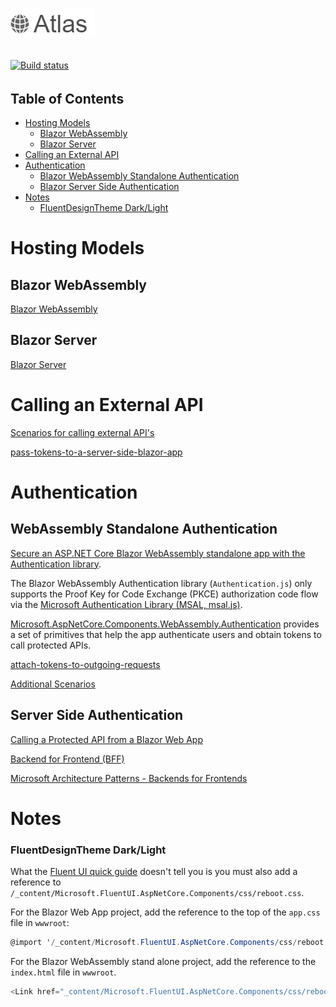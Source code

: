 ![Alt text](/readme-images/Atlas.png?raw=true "Atlas") 

<!-- 
###### .NET 7.0, Blazor WebAssembly, Blazor Server, ASP.NET Core Web API, Auth0, MudBlazor, Entity Framework Core, MS SQL Server, SQLite 
######
-->

\
[![Build status](https://ci.appveyor.com/api/projects/status/qx6pbauk9bfpopst?svg=true)](https://ci.appveyor.com/project/grantcolley/atlas)
###### 

## Table of Contents
* [Hosting Models](#hosting-models)
  * [Blazor WebAssembly](#blazor-webassembly)
  * [Blazor Server](#blazor-server)
* [Calling an External API](#calling-an-external-api) 
* [Authentication](#authentication)
  * [Blazor WebAssembly Standalone Authentication](#webassembly-standalone-authentication)
  * [Blazor Server Side Authentication](#server-side-authentication)
* [Notes](#notes)
    * [FluentDesignTheme Dark/Light](#fluentdesigntheme-darklight) 

# Hosting Models
## Blazor WebAssembly
[Blazor WebAssembly](https://learn.microsoft.com/en-us/aspnet/core/blazor/hosting-models?view=aspnetcore-8.0#blazor-webassembly)

## Blazor Server
[Blazor Server](https://learn.microsoft.com/en-us/aspnet/core/blazor/hosting-models?view=aspnetcore-8.0#blazor-server)

# Calling an External API
[Scenarios for calling external API's](https://learn.microsoft.com/en-us/aspnet/core/blazor/call-web-api?view=aspnetcore-8.0#server-side-scenarios-for-calling-external-web-apis)

[pass-tokens-to-a-server-side-blazor-app](https://learn.microsoft.com/en-us/aspnet/core/blazor/security/server/additional-scenarios#pass-tokens-to-a-server-side-blazor-app)

# Authentication
## WebAssembly Standalone Authentication
[Secure an ASP.NET Core Blazor WebAssembly standalone app with the Authentication library](https://learn.microsoft.com/en-us/aspnet/core/blazor/security/webassembly/standalone-with-authentication-library).

The Blazor WebAssembly Authentication library (`Authentication.js`) only supports the Proof Key for Code Exchange (PKCE) authorization code flow via the [Microsoft Authentication Library (MSAL, msal.js)](https://learn.microsoft.com/en-us/entra/identity-platform/msal-overview).

[Microsoft.AspNetCore.Components.WebAssembly.Authentication](https://www.nuget.org/packages/Microsoft.AspNetCore.Components.WebAssembly.Authentication) provides a set of primitives that help the app authenticate users and obtain tokens to call protected APIs.

[attach-tokens-to-outgoing-requests](https://learn.microsoft.com/en-us/aspnet/core/blazor/security/webassembly/additional-scenarios?view=aspnetcore-8.0#attach-tokens-to-outgoing-requests)

[Additional Scenarios](https://learn.microsoft.com/en-us/aspnet/core/blazor/security/webassembly/additional-scenarios)

## Server Side Authentication

[Calling a Protected API from a Blazor Web App](https://auth0.com/blog/call-protected-api-from-blazor-web-app/)

[Backend for Frontend (BFF)](https://datatracker.ietf.org/doc/html/draft-ietf-oauth-browser-based-apps#name-backend-for-frontend-bff)

[Microsoft Architecture Patterns - Backends for Frontends](https://learn.microsoft.com/en-us/azure/architecture/patterns/backends-for-frontends)

# Notes
### FluentDesignTheme Dark/Light
What the [Fluent UI quick guide](https://fluentui-blazor.net/DesignTheme) doesn't tell you is you must also add a reference to `/_content/Microsoft.FluentUI.AspNetCore.Components/css/reboot.css`.

For the Blazor Web App project, add the reference to the top of the `app.css` file in `wwwroot`:
```C#
@import '/_content/Microsoft.FluentUI.AspNetCore.Components/css/reboot.css';
```

For the Blazor WebAssembly stand alone project, add the reference to the `index.html` file in `wwwroot`.
```C#
<Link href="_content/Microsoft.FluentUI.AspNetCore.Components/css/reboot.css" rel="stylesheet" />
```

